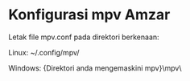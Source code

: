# Konfigurasi mpv Amzar

Letak file mpv.conf pada direktori berkenaan:

Linux: ~/.config/mpv/

Windows: {Direktori anda mengemaskini mpv}\mpv\